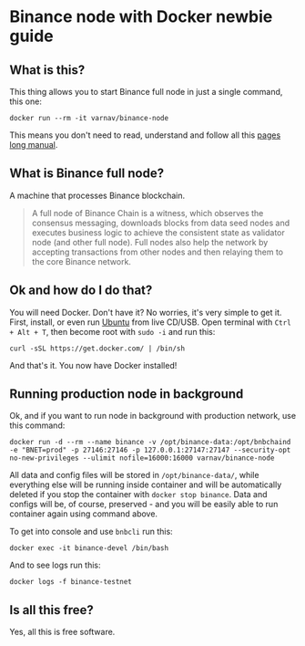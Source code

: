 # Binance node with Docker newbie guide

## What is this?

This thing allows you to start Binance full node in just a single command, this one:

`docker run --rm -it varnav/binance-node`

This means you don't need to read, understand and follow all this [pages long manual](https://docs.binance.org/fullnode.html#run-full-node-to-join-binance-chain).

## What is Binance full node?

A machine that processes Binance blockchain.

> A full node of Binance Chain is a witness, which observes the consensus messaging, downloads blocks from data seed nodes and executes business logic to achieve the consistent state as validator node (and other full node). Full nodes also help the network by accepting transactions from other nodes and then relaying them to the core Binance network.

## Ok and how do I do that?

You will need Docker. Don't have it? No worries, it's very simple to get it. First, install, or even run [Ubuntu](https://www.ubuntu.com/download/desktop) from live CD/USB. Open terminal with `Ctrl + Alt + T`, then become root with `sudo -i` and run this:

`curl -sSL https://get.docker.com/ | /bin/sh`

And that's it. You now have Docker installed!

## Running production node in background

Ok, and if you want to run node in background with production network, use this command:

`docker run -d --rm --name binance -v /opt/binance-data:/opt/bnbchaind -e "BNET=prod" -p 27146:27146 -p 127.0.0.1:27147:27147 --security-opt no-new-privileges --ulimit nofile=16000:16000 varnav/binance-node`

All data and config files will be stored in `/opt/binance-data/`, while everything else will be running inside container and will be automatically deleted if you stop the container with `docker stop binance`. Data and configs will be, of course, preserved - and you will be easily able to run container again using command above.

To get into console and use `bnbcli` run this:

`docker exec -it binance-devel /bin/bash`

And to see logs run this:

`docker logs -f binance-testnet`

## Is all this free?

Yes, all this is free software.
